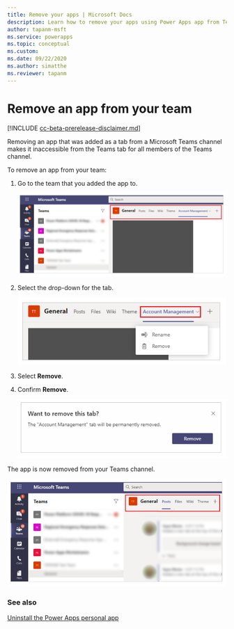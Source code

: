 ```yaml
---
title: Remove your apps | Microsoft Docs
description: Learn how to remove your apps using Power Apps app from Teams.
author: tapanm-msft
ms.service: powerapps
ms.topic: conceptual
ms.custom: 
ms.date: 09/22/2020
ms.author: simatthe
ms.reviewer: tapanm
---
```


# Remove an app from your team

[!INCLUDE [cc-beta-prerelease-disclaimer.md](../includes/cc-beta-prerelease-disclaimer.md)]

Removing an app that was added as a tab from a Microsoft Teams channel makes it inaccessible from the Teams tab for all members of the Teams channel.

To remove an app from your team:

1. Go to the team that you added the app to.

    ![Team](media/remove-apps-1.png "Team")

2. Select the drop-down for the tab.

    ![Select tab](media/remove-app-2.png "Select tab")

3. Select **Remove**.

4. Confirm **Remove**.

    ![Confirm removal](media/remove-app-confirm.png "Confirm removal")

The app is now removed from your Teams channel.

![App removed](media/remove-app-3.png "App removed")

### See also

[Uninstall the Power Apps personal app](uninstall-personal-apps.md)  

